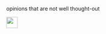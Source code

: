 opinions that are not well thought-out


<img src="https://theepdinker.github.io/github-pages-with-jekyll/theepdinker.JPG" width="30" height="30">


